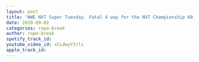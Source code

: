 ```yaml
---
layout: post
title: "WWE NXT Super Tuesday. Fatal 4 way for the NXT Championship 60 minute Iron man match."
date: 2020-09-02
categories: rope-break
author: rope-break
spotify_track_id: 
youtube_video_id: xCLdwyY3rls
apple_track_id: 
---
```

